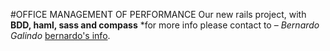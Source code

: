 #OFFICE MANAGEMENT OF PERFORMANCE
  Our new rails project, with **BDD, haml, sass and compass**
*for more info please contact to 
  – *Bernardo Galindo*
      [bernardo's info](https://github.com/bernardogalindo).
